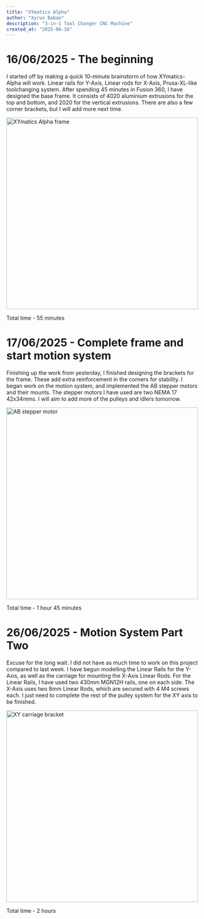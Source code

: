 ```yaml
---
title: "XYmatics Alpha"
author: "Xyrus Babao"
description: "3-in-1 Tool Changer CNC Machine"
created_at: "2025-06-16"
---
```


# 16/06/2025 - The beginning
I started off by making a quick 10-minute brainstorm of how XYmatics-Alpha will work. Linear rails for Y-Axis, Linear rods for X-Axis, Prusa-XL-like toolchanging system. After spending 45 minutes in Fusion 360, I have designed the base frame. It consists of 4020 aluminium extrusions for the top and bottom, and 2020 for the vertical extrusions. There are also a few corner brackets, but I will add more next time.

<img src="https://github.com/user-attachments/assets/f471dd1e-6da2-4cfe-bfb2-e57255d5f948" alt="XYmatics Alpha frame" width="500">

Total time - 55 minutes

# 17/06/2025 - Complete frame and start motion system
Finishing up the work from yesterday, I finished designing the brackets for the frame. These add extra reinforcement in the corners for stability. I began work on the motion system, and implemented the AB stepper motors and their mounts. The stepper motors I have used are two NEMA 17 42x34mms. I will aim to add more of the pulleys and idlers tomorrow.

<img src="https://github.com/user-attachments/assets/82a96d6b-bcf7-41ed-a0e9-53ae02d7fd7f" alt="AB stepper motor" width="500">

Total time - 1 hour 45 minutes

# 26/06/2025 - Motion System Part Two
Excuse for the long wait. I did not have as much time to work on this project compared to last week. I have begun modelling the Linear Rails for the Y-Axis, as well as the carriage for mounting the X-Axis Linear Rods. For the Linear Rails, I have used two 430mm MGN12H rails, one on each side. The X-Axis uses two 8mm Linear Rods, which are secured with 4 M4 screws each. I just need to complete the rest of the pulley system for the XY axis to be finished.

<img src="https://github.com/user-attachments/assets/73a9b624-32b2-4d86-8c79-f5206dabbdc6" alt="XY carriage bracket" width="500">

Total time - 2 hours

